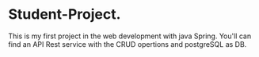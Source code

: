 # Student-Project.
This is my first project in the web development with java Spring. You'll can find an API Rest service with the CRUD opertions and postgreSQL as DB.
